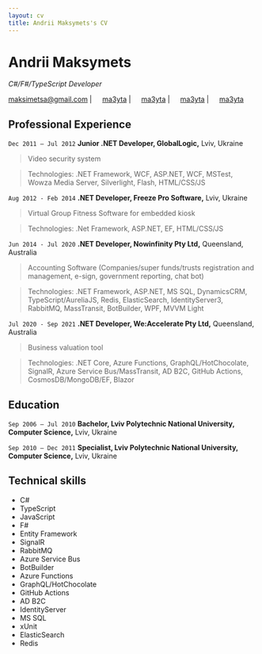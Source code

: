 ```yaml
---
layout: cv
title: Andrii Maksymets's CV
---
```

# Andrii Maksymets

_C#/F#/TypeScript Developer_ <br>

<a href="mailto:maksimetsa@gmail.com">maksimetsa@gmail.com</a>
|
<img src="https://raw.githubusercontent.com/FortAwesome/Font-Awesome/6.x/svgs/brands/linkedin.svg" width="13"> <a href="https://www.linkedin.com/in/ma3yta/">ma3yta</a>
|
<img src="https://raw.githubusercontent.com/FortAwesome/Font-Awesome/6.x/svgs/brands/telegram.svg" width="13"> <a href="https://t.me/ma3yta">ma3yta</a>
|
<img src="https://raw.githubusercontent.com/FortAwesome/Font-Awesome/6.x/svgs/brands/github.svg" width="13"> <a href="https://github.com/ma3yta/">ma3yta</a>
|
<img src="https://raw.githubusercontent.com/FortAwesome/Font-Awesome/6.x/svgs/brands/twitter.svg" width="13"> <a href="https://twitter.com/ma3yta/">ma3yta</a>

## Professional Experience

`Dec 2011 – Jul 2012` 
__Junior .NET Developer, GlobalLogic,__ Lviv, Ukraine
> Video security system

> Technologies: .NET Framework, WCF, ASP.NET, WCF, MSTest, Wowza Media Server, Silverlight, Flash,
HTML/CSS/JS

`Aug 2012 - Feb 2014` 
__.NET Developer, Freeze Pro Software,__ Lviv, Ukraine
> Virtual Group Fitness Software for embedded kiosk

> Technologies: .Net Framework, ASP.NET, EF, HTML/CSS/JS

`Jun 2014 - Jul 2020` 
__.NET Developer, Nowinfinity Pty Ltd,__ Queensland, Australia
> Accounting Software (Companies/super funds/trusts registration and management, e-sign, government reporting, chat bot)

> Technologies: .NET Framework, ASP.NET, MS SQL, DynamicsCRM, TypeScript/AureliaJS, Redis, ElasticSearch, IdentityServer3, RabbitMQ, MassTransit, BotBuilder, WPF, MVVM Light

`Jul 2020 - Sep 2021`
__.NET Developer, We:Accelerate Pty Ltd,__ Queensland, Australia
> Business valuation tool

> Technologies: .NET Core, Azure Functions, GraphQL/HotChocolate, SignalR, Azure Service Bus/MassTransit, AD B2C, GitHub
Actions, CosmosDB/MongoDB/EF, Blazor

## Education

`Sep 2006 – Jul 2010`
__Bachelor, Lviv Polytechnic National University, Computer Science,__ Lviv, Ukraine

`Sep 2010 – Dec 2011`
__Specialist, Lviv Polytechnic National University, Computer Science,__ Lviv, Ukraine

## Technical skills

* C#
* TypeScript
* JavaScript
* F#
* Entity Framework
* SignalR
* RabbitMQ
* Azure Service Bus
* BotBuilder
* Azure Functions
* GraphQL/HotChocolate
* GitHub Actions
* AD B2C
* IdentityServer
* MS SQL
* xUnit
* ElasticSearch
* Redis

